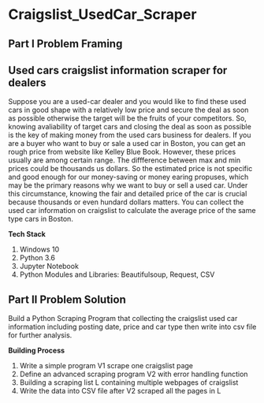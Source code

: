 # Craigslist_UsedCar_Scraper

## Part I  Problem Framing 
## Used cars craigslist information scraper for dealers

Suppose you are a used-car dealer and you would like to find these used cars in good shape with a relatively low price and secure the deal as soon as possible otherwise the target will be the fruits of your competitors. So, knowing avaliability of target cars and closing the deal as soon as possible is the key of making money from the used cars business for dealers. If you are a buyer who want to buy or sale a used car in Boston, you can get an rough price from website like Kelley Blue Book. However, these prices usually are among certain range. The diffference between max and min prices could be thousands us dollars. So the estimated price is not specific and good enough for our money-saving or money earing propuses, which may be the primary reasons why we want to buy or sell a used car. Under this circumstance, knowing the fair and detailed price of the car is crucial because thousands or even hundard dollars matters. You can collect the used car information on craigslist to calculate the average price of the same type cars in Boston.

__Tech Stack__
1)  Windows 10
2)  Python 3.6
3)  Jupyter Notebook 
4)  Python Modules and Libraries: Beautifulsoup, Request, CSV

## Part II   Problem Solution 

Build a Python Scraping Program that collecting the craigslist used car information including posting date, price and car type then write into csv file for further analysis.

__Building Process__
1)  Write a simple program V1 scrape one craigslist page 
2)  Define an advanced scraping program V2 with error handling function 
3)  Building a scraping list L containing multiple webpages of craigslist
4)  Write the data into CSV file after V2 scraped all the pages in L




 

